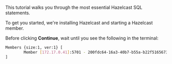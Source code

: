 This tutorial walks you through the most essential Hazelcast SQL statements.

To get you started, we're installing Hazelcast and starting a Hazelcast member.

Before clicking **Continue**, wait until you see the following in the terminal:

```bash
Members {size:1, ver:1} [
        Member [172.17.0.41]:5701 - 200fdc64-16a3-40b7-b55a-b22f51656730 this
]
```